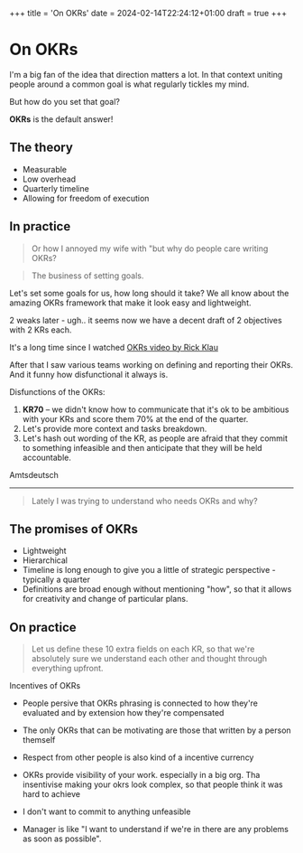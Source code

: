 +++
title = 'On OKRs'
date = 2024-02-14T22:24:12+01:00
draft = true
+++


# On OKRs

I'm a big fan of the idea that direction matters a lot. In that context uniting
people around a common goal is what regularly tickles my mind.

But how do you set that goal?

**OKRs** is the default answer!

## The theory

- Measurable
- Low overhead
- Quarterly timeline
- Allowing for freedom of execution

## In practice



> Or how I annoyed my wife with "but why do people care writing OKRs?

> The business of setting goals.

Let's set some goals for us, how long should it take? We all know about the
amazing OKRs framework that make it look easy and lightweight.

2 weaks later - ugh.. it seems now we have a decent draft of 2 objectives with
2 KRs each.

It's a long time since I watched
[OKRs video by Rick Klau](https://youtu.be/mJB83EZtAjc?si=Pb5JV9PJ5Lg0czTO)

After that I saw various teams working on defining and reporting their OKRs.
And it funny how disfunctional it always is.

Disfunctions of the OKRs:

1. **KR70** – we didn't know how to communicate that it's ok to be ambitious
with your KRs and score them 70% at the end of the quarter.
2. Let's provide more context and tasks breakdown.
3. Let's hash out wording of the KR, as people are afraid that they commit to
something infeasible and then anticipate that they will be held accountable.

Amtsdeutsch

----

> Lately I was trying to understand who needs OKRs and why?

## The promises of OKRs

* Lightweight
* Hierarchical
* Timeline is long enough to give you a little of strategic perspective -
typically a quarter
* Definitions are broad enough without mentioning "how", so that it allows
for creativity and change of particular plans.

## On practice

> Let us define these 10 extra fields on each KR, so that we're absolutely sure
> we understand each other and thought through everything upfront.

Incentives of OKRs

- People persive that OKRs phrasing is connected to how they're evaluated and
by extension how they're compensated

- The only OKRs that can be motivating are those that written by a person
themself

- Respect from other people is also kind of a incentive currency

- OKRs provide visibility of your work. especially in a big org. Tha insentivise
making your okrs look complex, so that people think it was hard to achieve

- I don't want to commit to anything unfeasible

- Manager is like "I want to understand if we're in there are any problems
as soon as possible".
